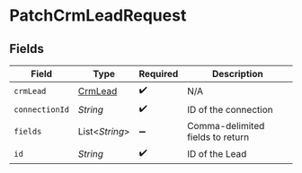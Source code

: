 # PatchCrmLeadRequest


## Fields

| Field                                     | Type                                      | Required                                  | Description                               |
| ----------------------------------------- | ----------------------------------------- | ----------------------------------------- | ----------------------------------------- |
| `crmLead`                                 | [CrmLead](../../models/shared/CrmLead.md) | :heavy_check_mark:                        | N/A                                       |
| `connectionId`                            | *String*                                  | :heavy_check_mark:                        | ID of the connection                      |
| `fields`                                  | List\<*String*>                           | :heavy_minus_sign:                        | Comma-delimited fields to return          |
| `id`                                      | *String*                                  | :heavy_check_mark:                        | ID of the Lead                            |